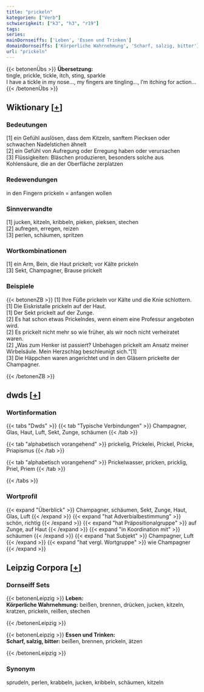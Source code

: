 ```yaml
---
title: "prickeln"
kategorien: ["Verb"]
schwierigkeit: ["k3", "h3", "r19"]
tags:
series:
mainDornseiffs: ['Leben', 'Essen und Trinken']
domainDornseiffs: ['Körperliche Wahrnehmung', 'Scharf, salzig, bitter']
url: "prickeln"
---
```


{{< betonenÜbs >}}
**Übersetzung:**  
tingle, prickle, tickle, itch, sting, sparkle  
I have a tickle in my nose..., my fingers are tingling..., I’m itching for action...  
{{< /betonenÜbs >}}

## Wiktionary [[+](https://de.wiktionary.org/wiki/prickeln)]

### Bedeutungen
[1] ein Gefühl auslösen, dass dem Kitzeln, sanftem Piecksen oder schwachen Nadelstichen ähnelt  
[2] ein Gefühl von Aufregung oder Erregung haben oder verursachen  
[3] Flüssigkeiten: Bläschen produzieren, besonders solche aus Kohlensäure, die an der Oberfläche zerplatzen  

### Redewendungen
in den Fingern prickeln = anfangen wollen  

### Sinnverwandte
[1] jucken, kitzeln, kribbeln, pieken, pieksen, stechen  
[2] aufregen, erregen, reizen  
[3] perlen, schäumen, spritzen  

### Wortkombinationen
[1] ein Arm, Bein, die Haut prickelt; vor Kälte prickeln  
[3] Sekt, Champagner, Brause prickelt  

### Beispiele
{{< betonenZB >}}
[1] Ihre Füße prickeln vor Kälte und die Knie schlottern.  
[1] Die Eiskristalle prickeln auf der Haut.  
[1] Der Sekt prickelt auf der Zunge.  
[2] Es hat schon etwas Prickelndes, wenn einem eine Professur angeboten wird.  
[2] Es prickelt nicht mehr so wie früher, als wir noch nicht verheiratet waren.  
[2] „Was zum Henker ist passiert? Unbehagen prickelt am Ansatz meiner Wirbelsäule. Mein Herzschlag beschleunigt sich.“[1]  
[3] Die Häppchen waren angerichtet und in den Gläsern prickelte der Champagner.  

{{< /betonenZB >}}


## dwds [[+](https://www.dwds.de/wb/prickeln)]

### Wortinformation
{{< tabs "Dwds" >}}
{{< tab "Typische Verbindungen" >}}
Champagner, Glas, Haut, Luft, Sekt, Zunge, schäumen
{{< /tab >}}

{{< tab "alphabetisch vorangehend" >}}
prickelig, Prickelei, Prickel, Pricke, Priapismus
{{< /tab >}}

{{< tab "alphabetisch vorangehend" >}}
Prickelwasser, pricken, pricklig, Priel, Priem
{{< /tab >}}

{{< /tabs >}}

### Wortprofil
{{< expand "Überblick" >}} Champagner, schäumen, Sekt, Zunge, Haut, Glas, Luft {{< /expand >}}
{{< expand "hat Adverbialbestimmung" >}} schön, richtig {{< /expand >}}
{{< expand "hat Präpositionalgruppe" >}} auf Zunge, auf Haut {{< /expand >}}
{{< expand "in Koordination mit" >}} schäumen {{< /expand >}}
{{< expand "hat Subjekt" >}} Champagner, Luft {{< /expand >}}
{{< expand "hat vergl. Wortgruppe" >}} wie Champagner {{< /expand >}}

## Leipzig Corpora [[+](https://corpora.uni-leipzig.de/en/res?word=prickeln&corpusId=deu_newscrawl-public_2018)]

### Dornseiff Sets
{{< betonenLeipzig >}}
**Leben:**  
**Körperliche Wahrnehmung:** beißen, brennen, drücken, jucken, kitzeln, kratzen, prickeln, reißen, stechen  

{{< /betonenLeipzig >}}


{{< betonenLeipzig >}}
**Essen und Trinken:**  
**Scharf, salzig, bitter:** beißen, brennen, prickeln, ätzen  

{{< /betonenLeipzig >}}

### Synonym
sprudeln, perlen, krabbeln, jucken, kribbeln, schäumen, kitzeln

